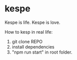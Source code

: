 # kespe

Kespe is life. Kespe is love.

How to kesp in real life:

1. git clone REPO
2. install dependencies
3. "npm run start" in root folder. 